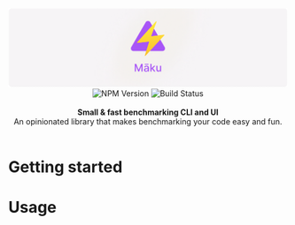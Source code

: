 <img alt="little-date banner" src="https://github.com/quirkie-io/maku/raw/main/.github/banner.png"/>

<div align="center">
    <img src="https://badgen.net/npm/v/makujs?" alt="NPM Version" />
    <img src="https://github.com/quirkie-io/maku/workflows/CI/badge.svg" alt="Build Status" />
</a>
</div>
<br />

<div align="center"><strong>Small & fast benchmarking CLI and UI</strong></div>
<div align="center">An opinionated library that makes benchmarking your code easy and fun.</div>

<br />

# Getting started

# Usage
